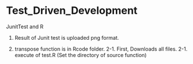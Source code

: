 # Test_Driven_Development
JunitTest and R

1. Result of Junit test is uploaded png format.

2. transpose function is in Rcode folder.
 2-1. First, Downloads all files.
 2-1. execute of test.R (Set the directory of source function)
